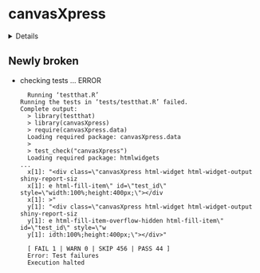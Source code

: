 # canvasXpress

<details>

* Version: 1.46.9
* GitHub: https://github.com/neuhausi/canvasXpress
* Source code: https://github.com/cran/canvasXpress
* Date/Publication: 2023-11-03 20:30:05 UTC
* Number of recursive dependencies: 101

Run `revdepcheck::cloud_details(, "canvasXpress")` for more info

</details>

## Newly broken

*   checking tests ... ERROR
    ```
      Running ‘testthat.R’
    Running the tests in ‘tests/testthat.R’ failed.
    Complete output:
      > library(testthat)
      > library(canvasXpress)
      > require(canvasXpress.data)
      Loading required package: canvasXpress.data
      > 
      > test_check("canvasXpress")
      Loading required package: htmlwidgets
    ...
      x[1]: "<div class=\"canvasXpress html-widget html-widget-output shiny-report-siz
      x[1]: e html-fill-item\" id=\"test_id\" style=\"width:100%;height:400px;\"></div
      x[1]: >"
      y[1]: "<div class=\"canvasXpress html-widget html-widget-output shiny-report-siz
      y[1]: e html-fill-item-overflow-hidden html-fill-item\" id=\"test_id\" style=\"w
      y[1]: idth:100%;height:400px;\"></div>"
      
      [ FAIL 1 | WARN 0 | SKIP 456 | PASS 44 ]
      Error: Test failures
      Execution halted
    ```

